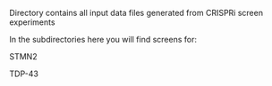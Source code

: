 Directory contains all input data files generated from CRISPRi screen experiments

In the subdirectories here you will find screens for:

STMN2 

TDP-43
